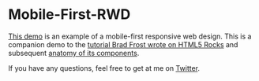 Mobile-First-RWD
================

[This demo](http://bradfrostweb.com/demo/mobile-first/) is an example of a mobile-first responsive web design. This is a companion demo to the [tutorial Brad Frost wrote on HTML5 Rocks](http://www.html5rocks.com/en/mobile/responsivedesign/) and subsequent [anatomy of its components](http://bradfrostweb.com/blog/mobile/anatomy-of-a-mobile-first-responsive-web-design/). 

If you have any questions, feel free to get at me on [Twitter](http://twitter.com/brad_frost).
